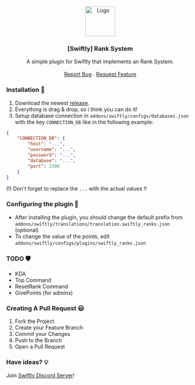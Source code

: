 <br/>
<p align="center">
  <a href="https://github.com/blu133721/swiftly_rank">
    <img src="https://media.discordapp.net/attachments/979452783466000466/1168236894652469248/Swiftly_Logo.png?ex=6575f264&is=65637d64&hm=dd2834983bebeab98d7febd44bb3bd20e9aded13ecefac63cc990b222a9d9e9e&=&format=webp&quality=lossless&width=468&height=468" alt="Logo" width="80" height="80">
  </a>

  <h3 align="center">[Swiftly] Rank System</h3>

  <p align="center">
    A simple plugin for Swiftly that implements an Rank System.
    <br/>
    <br/>
    <a href="https://github.com/blu133721/swiftly_rank/issues">Report Bug</a>
    .
    <a href="https://github.com/blu133721/swiftly_rank/issues">Request Feature</a>
  </p>
</p>


### Installation 👀

1. Download the newest [release](https://github.com/blu133721/swiftly_rank/releases).
2. Everything is drag & drop, so i think you can do it!
3. Setup database connection in `addons/swiftly/configs/databases.json` with the key `CONNECTION_DB` like in the following example:
```json
{
    "CONNECTION_DB": {
        "host": "...",
        "username": "...",
        "password": "...",
        "database": "...",
        "port": 3306
    }
}
```
(!) Don't forget to replace the `...` with the actual values !!

### Configuring the plugin 🧐

* After installing the plugin, you should change the default prefix from ``addons/swiftly/translations/translation.swiftly_ranks.json`` (optional)
* To change the value of the points, edit ``addons/swiftly/configs/plugins/swiftly_ranks.json``

### TODO 🛡️

* KDA
* Top Command
* ResetRank Command
* GivePoints (for admins)

### Creating A Pull Request 😃

1. Fork the Project
2. Create your Feature Branch
3. Commit your Changes
4. Push to the Branch
5. Open a Pull Request

### Have ideas? 💡
Join [Swiftly Discord Server](https://swiftlycs2.net/discord)!
